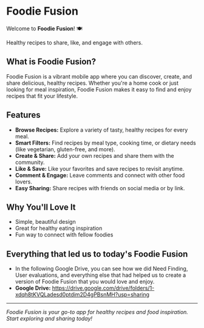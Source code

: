 # Foodie Fusion

Welcome to **Foodie Fusion**! 🍽️

Healthy recipes to share, like, and engage with others.

## What is Foodie Fusion?
Foodie Fusion is a vibrant mobile app where you can discover, create, and share delicious, healthy recipes. Whether you're a home cook or just looking for meal inspiration, Foodie Fusion makes it easy to find and enjoy recipes that fit your lifestyle.

## Features
- **Browse Recipes:** Explore a variety of tasty, healthy recipes for every meal.
- **Smart Filters:** Find recipes by meal type, cooking time, or dietary needs (like vegetarian, gluten-free, and more).
- **Create & Share:** Add your own recipes and share them with the community.
- **Like & Save:** Like your favorites and save recipes to revisit anytime.
- **Comment & Engage:** Leave comments and connect with other food lovers.
- **Easy Sharing:** Share recipes with friends on social media or by link.

## Why You'll Love It
- Simple, beautiful design
- Great for healthy eating inspiration
- Fun way to connect with fellow foodies

## Everything that led us to today's Foodie Fusion
- In the following Google Drive, you can see how we did Need Finding, User evaluations, and everything else that had helped us to create a version of Foodie Fusion that you would love and enjoy.
- **Google Drive:** https://drive.google.com/drive/folders/1-xdqh8tKVQLadesd0ptdim2D4gPBsnMH?usp=sharing

---

*Foodie Fusion is your go-to app for healthy recipes and food inspiration. Start exploring and sharing today!* 
